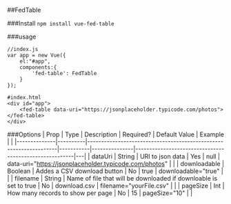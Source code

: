 ##FedTable

###Install 
```npm install vue-fed-table```

###usage
```
//index.js
var app = new Vue({
    el:"#app",
    components:{
        'fed-table': FedTable
    }
});
```

```
#index.html
<div id="app">
    <fed-table data-uri="https://jsonplaceholder.typicode.com/photos"></fed-table>
</div>
```

###Options
| Prop         | Type     | Description                                                       | Required? | Default Value | Example                                                |   |
|--------------|----------|-------------------------------------------------------------------|-----------|---------------|--------------------------------------------------------|---|
| dataUri      | String   | URI to json data                                                  | Yes       | null          | data-uri="https://jsonplaceholder.typicode.com/photos" |   |
| downloadable | Boolean  | Addes a CSV download button                                       | No        | true          | downloadable="true"                                    |   |
| filename     | String   | Name of file that will be downloaded if downloable is set to true | No        | download.csv  | filename="yourFile.csv"                                |   |
| pageSize     | Int      | How many records to show per page                                 | No        | 15            | pageSize="10"                                          |   |

